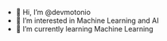 - 👋 Hi, I’m @devmotonio 
- 👀 I’m interested in Machine Learning and AI
- 🌱 I’m currently learning Machine Learning

<!---
- 💞️ I’m looking to collaborate on ...
- 📫 How to reach me ...

devmotonio/devmotonio is a ✨ special ✨ repository because its `README.md` (this file) appears on your GitHub profile.
You can click the Preview link to take a look at your changes.
--->
